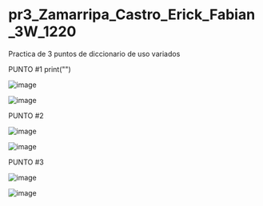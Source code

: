 # pr3_Zamarripa_Castro_Erick_Fabian_3W_1220
Practica de 3 puntos de diccionario de uso variados

PUNTO #1
print("")

![image](https://github.com/user-attachments/assets/f5843561-73d5-460d-90bb-bafbc054aca0)

![image](https://github.com/user-attachments/assets/9c72d9a2-0db1-469f-b85a-197ff2b0f805)

PUNTO #2

![image](https://github.com/user-attachments/assets/7d28ed71-c33b-44cb-a030-7126afce6e68)

![image](https://github.com/user-attachments/assets/10b247a9-1aad-4d24-a0fc-fd30dd7e0816)

PUNTO #3

![image](https://github.com/user-attachments/assets/5e84fcc9-89f9-49ee-80f8-e63a982412cb)

![image](https://github.com/user-attachments/assets/246b5909-2d50-4e1c-8be6-89301907c070)

